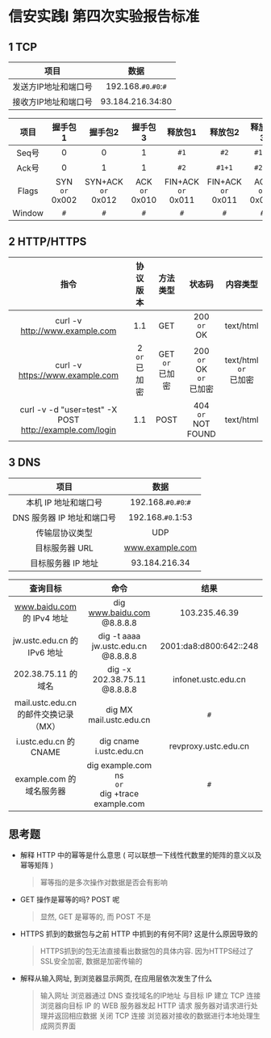 # 信安实践I 第四次实验报告标准

## 1 TCP

|         项目         |         数据          |
| :------------------: | :-------------------: |
| 发送方IP地址和端口号 | 192.168.`#0`.`#0`:`#` |
| 接收方IP地址和端口号 |   93.184.216.34:80    |

|  项目  |         握手包1          |           握手包2            |         握手包3          |           释放包1            |           释放包2            |         释放包3          |
| :----: | :----------------------: | :--------------------------: | :----------------------: | :--------------------------: | :--------------------------: | :----------------------: |
| Seq号  |            0             |              0               |            1             |             `#1`             |             `#2`             |          `#1+1`          |
| Ack号  |            0             |              1               |            1             |             `#2`             |            `#1+1`            |          `#2+1`          |
| Flags  | SYN <br> `or` <br> 0x002 | SYN+ACK <br> `or` <br> 0x012 | ACK <br> `or` <br> 0x010 | FIN+ACK <br> `or` <br> 0x011 | FIN+ACK <br> `or` <br> 0x011 | ACK <br> `or` <br> 0x010 |
| Window |           `#`            |             `#`              |           `#`            |             `#`              |             `#`              |           `#`            |

## 2 HTTP/HTTPS

|                          指令                           |        协议版本         |         方法类型          |                   状态码                    |            内容类型             |
| :-----------------------------------------------------: | :---------------------: | :-----------------------: | :-----------------------------------------: | :-----------------------------: |
|             curl -v http://www.example.com              |           1.1           |            GET            |            200 <br> `or` <br> OK            |            text/html            |
|             curl -v https://www.example.com             | 2 <br> `or` <br> 已加密 | GET <br> `or` <br> 已加密 | 200 <br> `or` <br> OK <br> `or` <br> 已加密 | text/html <br> `or` <br> 已加密 |
| curl -v -d "user=test" -X POST http://example.com/login |           1.1           |           POST            |        404 <br> `or` <br> NOT FOUND         |            text/html            |


## 3 DNS

|            项目            |         数据          |
| :------------------------: | :-------------------: |
|    本机 IP 地址和端口号    | 192.168.`#0`.`#0`:`#` |
| DNS 服务器 IP 地址和端口号 |   192.168.`#0`.1:53   |
|       传输层协议类型       |          UDP          |
|       目标服务器 URL       |    www.example.com    |
|     目标服务器 IP 地址     |     93.184.216.34     |

|               查询目标                |                           命令                           |          结果          |
| :-----------------------------------: | :------------------------------------------------------: | :--------------------: |
|      www.baidu.com 的 IPv4 地址       |                dig www.baidu.com @8.8.8.8                |     103.235.46.39      |
|      jw.ustc.edu.cn 的 IPv6 地址      |           dig -t aaaa jw.ustc.edu.cn @8.8.8.8            | 2001:da8:d800:642::248 |
|          202.38.75.11 的域名          |               dig -x 202.38.75.11 @8.8.8.8               |  infonet.ustc.edu.cn   |
| mail.ustc.edu.cn 的邮件交换记录（MX） |                 dig MX mail.ustc.edu.cn                  |          `#`           |
|        i.ustc.edu.cn 的 CNAME         |                 dig cname i.ustc.edu.cn                  |  revproxy.ustc.edu.cn  |
|       example.com 的域名服务器        | dig example.com ns <br> `or` <br> dig +trace example.com |          `#`           |


## 思考题

- 解释 HTTP 中的幂等是什么意思 ( 可以联想一下线性代数里的矩阵的意义以及幂等矩阵 ) 

    > 幂等指的是多次操作对数据是否会有影响

- GET 操作是幂等的吗? POST 呢 

    > 显然, GET 是幂等的, 而 POST 不是

- HTTPS 抓到的数据包与之前 HTTP 中抓到的有何不同? 这是什么原因导致的

    > HTTPS抓到的包无法直接看出数据包的具体内容. 因为HTTPS经过了SSL安全加密, 数据是加密传输的

- 解释从输入网址, 到浏览器显示网页, 在应用层依次发生了什么

    >   输入网址
    >   浏览器通过 DNS 查找域名的IP地址
    >   与目标 IP 建立 TCP 连接
    >   浏览器向目标 IP 的 WEB 服务器发起 HTTP 请求
    >   服务器对请求进行处理并返回相应数据
    >   关闭 TCP 连接
    >   浏览器对接收的数据进行本地处理生成网页界面